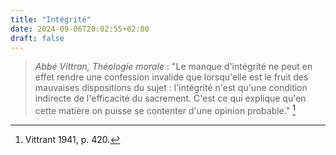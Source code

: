 ```yaml
---
title: "Intégrité"
date: 2024-09-06T20:02:55+02:00
draft: false
---
```



> *Abbé Vittran, Théologie morale* : "Le manque d'intégrité ne peut en effet rendre une confession invalide que lorsqu'elle est le fruit des mauvaises dispositions du sujet : l'intégrité n'est qu'une condition indirecte de l'efficacité du sacrement. C'est ce qui explique qu'en cette matière on puisse se contenter d'une opinion probable." [^1]

[^1]: Vittrant 1941, p. 420.
